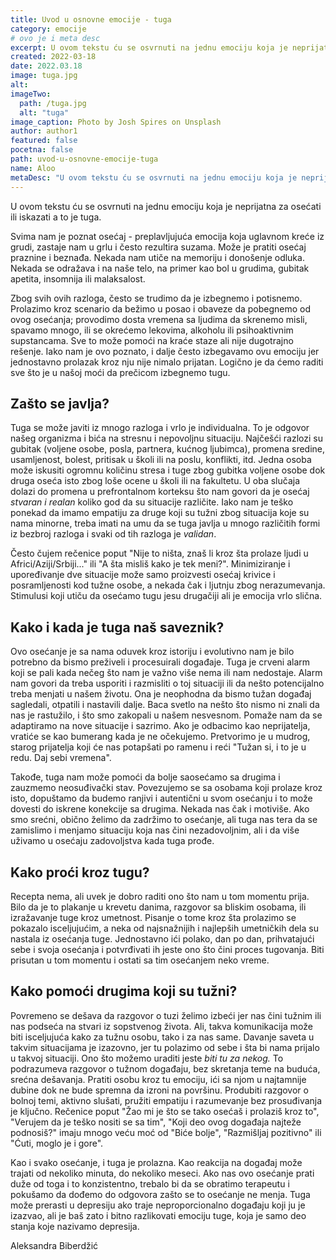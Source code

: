 ```yaml
---
title: Uvod u osnovne emocije - tuga
category: emocije
# ovo je i meta desc
excerpt: U ovom tekstu ću se osvrnuti na jednu emociju koja je neprijatna za osećati ili iskazati a to je tuga.
created: 2022-03-18
date: 2022.03.18
image: tuga.jpg
alt:
imageTwo:
  path: /tuga.jpg
  alt: "tuga"
image_caption: Photo by Josh Spires on Unsplash
author: author1
featured: false
pocetna: false
path: uvod-u-osnovne-emocije-tuga
name: Aloo
metaDesc: "U ovom tekstu ću se osvrnuti na jednu emociju koja je neprijatna za osećati ili iskazati a to je tuga."
---
```



U ovom tekstu ću se osvrnuti na jednu emociju koja je neprijatna za osećati ili iskazati a to je tuga.

Svima nam je poznat osećaj - preplavljujuća emocija koja uglavnom kreće iz grudi, zastaje nam u grlu i često rezultira suzama. Može je pratiti osećaj praznine i beznađa. Nekada nam utiče na memoriju i donošenje odluka. Nekada se odražava i na naše telo, na primer kao bol u grudima, gubitak apetita, insomnija ili malaksalost.

Zbog svih ovih razloga, često se trudimo da je izbegnemo i potisnemo. Prolazimo kroz scenario da bežimo u posao i obaveze da pobegnemo od ovog osećanja; provodimo dosta vremena sa ljudima da skrenemo misli, spavamo mnogo, ili se okrećemo lekovima, alkoholu ili psihoaktivnim supstancama. Sve to može pomoći na kraće staze ali nije dugotrajno rešenje. Iako nam je ovo poznato, i dalje često izbegavamo ovu emociju jer jednostavno prolazak kroz nju nije nimalo prijatan. Logično je da ćemo raditi sve što je u našoj moći da prečicom izbegnemo tugu.

## Zašto se javlja?
 Tuga se može javiti iz mnogo razloga i vrlo je individualna. To je odgovor našeg organizma i bića na stresnu i nepovoljnu situaciju. Najčešći razlozi su gubitak (voljene osobe, posla, partnera, kućnog ljubimca), promena sredine, usamljenost, bolest, pritisak u školi ili na poslu, konflikti, itd. Jedna osoba može iskusiti ogromnu količinu stresa i tuge zbog gubitka voljene osobe dok druga oseća isto zbog loše ocene u školi ili na fakultetu. U oba slučaja dolazi do promena u prefrontalnom korteksu što nam govori da je osećaj *stvaran i realan* koliko god da su situacije različite. Iako nam je teško ponekad da imamo empatiju za druge koji su tužni zbog situacija koje su nama minorne, treba imati na umu da se tuga javlja u mnogo različitih formi iz bezbroj razloga i svaki od tih razloga je *validan*.

Često čujem rečenice poput "Nije to ništa, znaš li kroz šta prolaze ljudi u Africi/Aziji/Srbiji..." ili "A šta misliš kako je tek meni?". Minimiziranje i upoređivanje dve situacije može samo proizvesti osećaj krivice i posramljenosti kod tužne osobe, a nekada čak i ljutnju zbog nerazumevanja. Stimulusi koji utiču da osećamo tugu jesu drugačiji ali je emocija vrlo slična.

## Kako i kada je tuga naš saveznik? 
Ovo osećanje je sa nama oduvek kroz istoriju i evolutivno nam je bilo potrebno da bismo preživeli i procesuirali događaje. Tuga je crveni alarm koji se pali kada nečeg što nam je važno više nema ili nam nedostaje. Alarm nam govori da treba usporiti i razmisliti o toj situaciji ili da nešto potencijalno treba menjati u našem životu. Ona je neophodna da bismo tužan događaj sagledali, otpatili i nastavili dalje. Baca svetlo na nešto što nismo ni znali da nas je rastužilo, i što smo zakopali u našem nesvesnom. Pomaže nam da se adaptiramo na nove situacije i sazrimo. Ako je odbacimo kao neprijatelja, vratiće se kao bumerang kada je ne očekujemo. Pretvorimo je u mudrog, starog prijatelja koji će nas potapšati po ramenu i reći "Tužan si, i to je u redu. Daj sebi vremena". 

Takođe, tuga nam može pomoći da bolje saosećamo sa drugima i zauzmemo neosuđivački stav. Povezujemo se sa osobama koji prolaze kroz isto, dopuštamo da budemo ranjivi i autentični u svom osećanju i to može dovesti do iskrene konekcije sa drugima. Nekada nas čak i motiviše. Ako smo srećni, obično želimo da zadržimo to osećanje, ali tuga nas tera da se zamislimo i menjamo situaciju koja nas čini nezadovoljnim, ali i da više uživamo u osećaju zadovoljstva kada tuga prođe.

## Kako proći kroz tugu?
 Recepta nema, ali uvek je dobro raditi ono što nam u tom momentu prija. Bilo da je to plakanje u krevetu danima, razgovor sa bliskim osobama, ili izražavanje tuge kroz umetnost. Pisanje o tome kroz šta prolazimo se pokazalo isceljujućim, a neka od najsnažnijih i najlepših umetničkih dela su nastala iz osećanja tuge. Jednostavno ići polako, dan po dan, prihvatajući sebe i svoja osećanja i potvrđivati ih jeste ono što čini proces tugovanja. Biti prisutan u tom momentu i ostati sa tim osećanjem neko vreme.

## Kako pomoći drugima koji su tužni?
 Povremeno se dešava da razgovor o tuzi želimo izbeći jer nas čini tužnim ili nas podseća na stvari iz sopstvenog života. Ali, takva komunikacija može biti isceljujuća kako za tužnu osobu, tako i za nas same. Davanje saveta u takvim situacijama je izazovno, jer tu polazimo od sebe i šta bi nama prijalo u takvoj situaciji. Ono što možemo uraditi jeste *biti tu za nekog.* To podrazumeva razgovor o tužnom događaju, bez skretanja teme na buduća, srećna dešavanja. Pratiti osobu kroz tu emociju, ići sa njom u najtamnije dubine dok ne bude spremna da izroni na površinu. Produbiti razgovor o bolnoj temi, aktivno slušati, pružiti empatiju i razumevanje bez prosuđivanja je ključno. Rečenice poput "Žao mi je što se tako osećaš i prolaziš kroz to", "Verujem da je teško nositi se sa tim", "Koji deo ovog događaja najteže podnosiš?" imaju mnogo veću moć od "Biće bolje", "Razmišljaj pozitivno" ili "Ćuti, moglo je i gore".

Kao i svako osećanje, i tuga je prolazna. Kao reakcija na događaj može trajati od nekoliko minuta, do nekoliko meseci. Ako nas ovo osećanje prati duže od toga i to konzistentno, trebalo bi da se obratimo terapeutu i pokušamo da dođemo do odgovora zašto se to osećanje ne menja. Tuga može prerasti u depresiju ako traje neproporcionalno događaju koji ju je izazvao, ali je baš zato i bitno razlikovati emociju tuge, koja je samo deo stanja koje nazivamo depresija.

Aleksandra Biberdžić